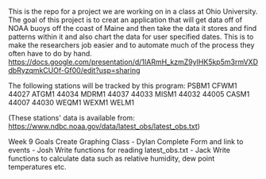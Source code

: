 This is the repo for a project we are working on in a class at Ohio University. The goal of this project is to creat an application that will get data off of NOAA buoys off the coast of Maine and then take the data it stores and find patterns within it and also chart the data for user specified dates. This is to make the researchers job easier and to automate much of the process they often have to do by hand.
https://docs.google.com/presentation/d/1IARmH_kzmZ9yIHK5kp5m3rmVXDdbRyzqmkCUOf-Gf00/edit?usp=sharing

The following stations will be tracked by this program:
PSBM1
CFWM1
44027
ATGM1
44034
MDRM1
44037
44033
MISM1
44032
44005
CASM1
44007
44030
WEQM1
WEXM1
WELM1

(These stations' data is available from:
https://www.ndbc.noaa.gov/data/latest_obs/latest_obs.txt)

Week 9 Goals
Create Graphing Class - Dylan
Complete Form and link to events - Josh
Write functions for reading latest_obs.txt - Jack
Write functions to calculate data such as relative humidity, dew point temperatures etc. 
